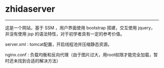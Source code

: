 # zhidaserver

----------
这是一个网站，基于 SSM ，用户界面使用 bootstrap 搭建，交互使用 jquery，并没有使用 jsp 的语法特性，对于初学者具有一定的参考价值。

server.xml : tomcat配置，开启线程池并压缩静态资源。

nginx.conf : 负载均衡和反向代理（由于图片过大，用root权限才能完全加载，暂时还未找到合适的解决方法）


